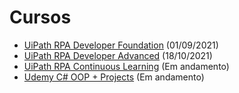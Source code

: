 # Cursos

- [UiPath RPA Developer Foundation](https://drive.google.com/file/d/1MY9tS2s_iwjwlrKsybIA7RKYzzwfEt7y/view?usp=sharing) (01/09/2021)
- [UiPath RPA Developer Advanced](https://drive.google.com/file/d/1TZEW-I02ZS1QFBoasZZ8p1_e4f4rn6KZ/view?usp=sharing) (18/10/2021)
- [UiPath RPA Continuous Learning](https://github.com/caiowbarros/Cursos) (Em andamento)
- [Udemy C# OOP + Projects](https://github.com/caiowbarros/Cursos) (Em andamento)
